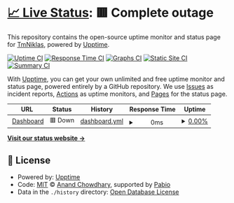 # [📈 Live Status](https://TmNiklas.github.io/upptime): <!--live status--> **🟥 Complete outage**

This repository contains the open-source uptime monitor and status page for [TmNiklas](https://TmNiklas.github.io/upptime), powered by [Upptime](https://github.com/upptime/upptime).

[![Uptime CI](https://github.com/TmNiklas/upptime/workflows/Uptime%20CI/badge.svg)](https://github.com/TmNiklas/upptime/actions?query=workflow%3A%22Uptime+CI%22)
[![Response Time CI](https://github.com/TmNiklas/upptime/workflows/Response%20Time%20CI/badge.svg)](https://github.com/TmNiklas/upptime/actions?query=workflow%3A%22Response+Time+CI%22)
[![Graphs CI](https://github.com/TmNiklas/upptime/workflows/Graphs%20CI/badge.svg)](https://github.com/TmNiklas/upptime/actions?query=workflow%3A%22Graphs+CI%22)
[![Static Site CI](https://github.com/TmNiklas/upptime/workflows/Static%20Site%20CI/badge.svg)](https://github.com/TmNiklas/upptime/actions?query=workflow%3A%22Static+Site+CI%22)
[![Summary CI](https://github.com/TmNiklas/upptime/workflows/Summary%20CI/badge.svg)](https://github.com/TmNiklas/upptime/actions?query=workflow%3A%22Summary+CI%22)

With [Upptime](https://upptime.js.org), you can get your own unlimited and free uptime monitor and status page, powered entirely by a GitHub repository. We use [Issues](https://github.com/TmNiklas/upptime/issues) as incident reports, [Actions](https://github.com/TmNiklas/upptime/actions) as uptime monitors, and [Pages](https://TmNiklas.github.io/upptime) for the status page.

<!--start: status pages-->
<!-- This summary is generated by Upptime (https://github.com/upptime/upptime) -->
<!-- Do not edit this manually, your changes will be overwritten -->
<!-- prettier-ignore -->
| URL | Status | History | Response Time | Uptime |
| --- | ------ | ------- | ------------- | ------ |
| <img alt="" src="https://icons.duckduckgo.com/ip3/ctrl.welser-it.de.ico" height="13"> [Dashboard](https://ctrl.welser-it.de) | 🟥 Down | [dashboard.yml](https://github.com/TmNiklas/upptime/commits/HEAD/history/dashboard.yml) | <details><summary><img alt="Response time graph" src="./graphs/dashboard/response-time-week.png" height="20"> 0ms</summary><br><a href="https://TmNiklas.github.io/upptime/history/dashboard"><img alt="Response time 545" src="https://img.shields.io/endpoint?url=https%3A%2F%2Fraw.githubusercontent.com%2FTmNiklas%2Fupptime%2FHEAD%2Fapi%2Fdashboard%2Fresponse-time.json"></a><br><a href="https://TmNiklas.github.io/upptime/history/dashboard"><img alt="24-hour response time 0" src="https://img.shields.io/endpoint?url=https%3A%2F%2Fraw.githubusercontent.com%2FTmNiklas%2Fupptime%2FHEAD%2Fapi%2Fdashboard%2Fresponse-time-day.json"></a><br><a href="https://TmNiklas.github.io/upptime/history/dashboard"><img alt="7-day response time 0" src="https://img.shields.io/endpoint?url=https%3A%2F%2Fraw.githubusercontent.com%2FTmNiklas%2Fupptime%2FHEAD%2Fapi%2Fdashboard%2Fresponse-time-week.json"></a><br><a href="https://TmNiklas.github.io/upptime/history/dashboard"><img alt="30-day response time 545" src="https://img.shields.io/endpoint?url=https%3A%2F%2Fraw.githubusercontent.com%2FTmNiklas%2Fupptime%2FHEAD%2Fapi%2Fdashboard%2Fresponse-time-month.json"></a><br><a href="https://TmNiklas.github.io/upptime/history/dashboard"><img alt="1-year response time 545" src="https://img.shields.io/endpoint?url=https%3A%2F%2Fraw.githubusercontent.com%2FTmNiklas%2Fupptime%2FHEAD%2Fapi%2Fdashboard%2Fresponse-time-year.json"></a></details> | <details><summary><a href="https://TmNiklas.github.io/upptime/history/dashboard">0.00%</a></summary><a href="https://TmNiklas.github.io/upptime/history/dashboard"><img alt="All-time uptime 7.83%" src="https://img.shields.io/endpoint?url=https%3A%2F%2Fraw.githubusercontent.com%2FTmNiklas%2Fupptime%2FHEAD%2Fapi%2Fdashboard%2Fuptime.json"></a><br><a href="https://TmNiklas.github.io/upptime/history/dashboard"><img alt="24-hour uptime 0.00%" src="https://img.shields.io/endpoint?url=https%3A%2F%2Fraw.githubusercontent.com%2FTmNiklas%2Fupptime%2FHEAD%2Fapi%2Fdashboard%2Fuptime-day.json"></a><br><a href="https://TmNiklas.github.io/upptime/history/dashboard"><img alt="7-day uptime 0.00%" src="https://img.shields.io/endpoint?url=https%3A%2F%2Fraw.githubusercontent.com%2FTmNiklas%2Fupptime%2FHEAD%2Fapi%2Fdashboard%2Fuptime-week.json"></a><br><a href="https://TmNiklas.github.io/upptime/history/dashboard"><img alt="30-day uptime 7.83%" src="https://img.shields.io/endpoint?url=https%3A%2F%2Fraw.githubusercontent.com%2FTmNiklas%2Fupptime%2FHEAD%2Fapi%2Fdashboard%2Fuptime-month.json"></a><br><a href="https://TmNiklas.github.io/upptime/history/dashboard"><img alt="1-year uptime 7.83%" src="https://img.shields.io/endpoint?url=https%3A%2F%2Fraw.githubusercontent.com%2FTmNiklas%2Fupptime%2FHEAD%2Fapi%2Fdashboard%2Fuptime-year.json"></a></details>

<!--end: status pages-->

[**Visit our status website →**](https://TmNiklas.github.io/upptime)

## 📄 License

- Powered by: [Upptime](https://github.com/upptime/upptime)
- Code: [MIT](./LICENSE) © [Anand Chowdhary](https://anandchowdhary.com), supported by [Pabio](https://pabio.com)
- Data in the `./history` directory: [Open Database License](https://opendatacommons.org/licenses/odbl/1-0/)
